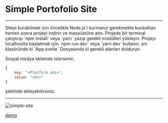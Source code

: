 <h1 class="text-center">Simple Portofolio Site</h1>
<hr>
Siteyi kurabilmek için öncelikle Node.js'i kurmanız gerekmekte kurduktan hemen sonra projeyi indirin ve masaüstüne atın. Projede bir terminal çalıştırıp `npm install` veya `yarn` yazıp gerekli modülleri yükleyin. Projeyi localhostta başlatmak için `npm run dev` veya `yarn dev` kullanın. src klasöründe ki `App.svelte` Dosyasında ki gerekli alanları doldurun. 

Sosyal medya eklemek istersenir; 
```js
{
	key: "<Platform adı>",
	value: "<Ur>"
}
```
şeklinde ekleyebilirsiniz.
<hr>
<img src="https://media.discordapp.net/attachments/913430212375629845/976860335397015592/unknown.png" alt="simple-site" target="_blank"> 

[demo](https://www.kinoshisocial.cf/)
